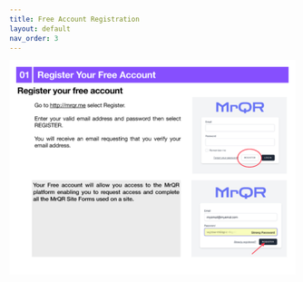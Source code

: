 ```yaml
---
title: Free Account Registration
layout: default
nav_order: 3
---
```

![The Basics](/assets/images/MrQR%20-%20The%20Basics_Page_02.png "the basics")
